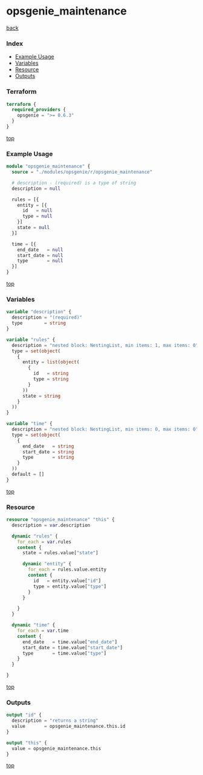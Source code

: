 # opsgenie_maintenance

[back](../opsgenie.md)

### Index

- [Example Usage](#example-usage)
- [Variables](#variables)
- [Resource](#resource)
- [Outputs](#outputs)

### Terraform

```terraform
terraform {
  required_providers {
    opsgenie = ">= 0.6.3"
  }
}
```

[top](#index)

### Example Usage

```terraform
module "opsgenie_maintenance" {
  source = "./modules/opsgenie/r/opsgenie_maintenance"

  # description - (required) is a type of string
  description = null

  rules = [{
    entity = [{
      id   = null
      type = null
    }]
    state = null
  }]

  time = [{
    end_date   = null
    start_date = null
    type       = null
  }]
}
```

[top](#index)

### Variables

```terraform
variable "description" {
  description = "(required)"
  type        = string
}

variable "rules" {
  description = "nested block: NestingList, min items: 1, max items: 0"
  type = set(object(
    {
      entity = list(object(
        {
          id   = string
          type = string
        }
      ))
      state = string
    }
  ))
}

variable "time" {
  description = "nested block: NestingList, min items: 0, max items: 0"
  type = set(object(
    {
      end_date   = string
      start_date = string
      type       = string
    }
  ))
  default = []
}
```

[top](#index)

### Resource

```terraform
resource "opsgenie_maintenance" "this" {
  description = var.description

  dynamic "rules" {
    for_each = var.rules
    content {
      state = rules.value["state"]

      dynamic "entity" {
        for_each = rules.value.entity
        content {
          id   = entity.value["id"]
          type = entity.value["type"]
        }
      }

    }
  }

  dynamic "time" {
    for_each = var.time
    content {
      end_date   = time.value["end_date"]
      start_date = time.value["start_date"]
      type       = time.value["type"]
    }
  }

}
```

[top](#index)

### Outputs

```terraform
output "id" {
  description = "returns a string"
  value       = opsgenie_maintenance.this.id
}

output "this" {
  value = opsgenie_maintenance.this
}
```

[top](#index)